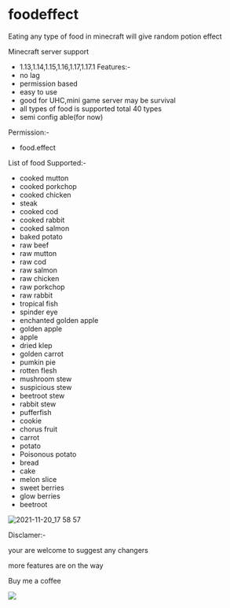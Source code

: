 # foodeffect
Eating any type of food in minecraft will give random potion effect

Minecraft server support
- 1.13,1.14,1.15,1.16,1.17,1.17.1
Features:-
- no lag
- permission based
- easy to use
- good for UHC,mini game server may be survival
- all types of food is supported total 40 types
- semi config able(for now)

Permission:-
- food.effect

List of food Supported:-
- cooked mutton
- cooked porkchop
- cooked chicken
- steak
- cooked cod
- cooked rabbit
- cooked salmon
- baked potato
- raw beef 
- raw mutton
- raw cod
- raw salmon
- raw chicken
- raw porkchop
- raw rabbit
- tropical fish
- spinder eye
- enchanted golden apple
- golden apple
- apple
- dried klep
- golden carrot
- pumkin pie
- rotten flesh
- mushroom stew
- suspicious stew
- beetroot stew
- rabbit stew
- pufferfish
- cookie
- chorus fruit
- carrot
- potato
- Poisonous potato
- bread
- cake
- melon slice
- sweet berries
- glow berries
- beetroot

![2021-11-20_17 58 57](https://user-images.githubusercontent.com/74851280/142726328-a25968f6-0c9a-4837-9387-ce1bcf8e4458.png)


Disclamer:-

your are welcome to suggest any changers

more features are on the way

Buy me a coffee 

[![](https://www.paypalobjects.com/en_US/i/btn/btn_donateCC_LG.gif)](https://paypal.me/fickletcell?)
